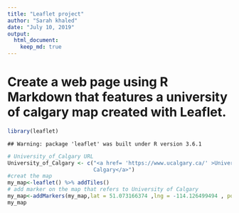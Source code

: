 ```yaml
---
title: "Leaflet project"
author: "Sarah khaled"
date: "July 10, 2019"
output:
  html_document:
    keep_md: true
---
```

# Create a web page using R Markdown that features a university of calgary map created with Leaflet.



```r
library(leaflet)
```

```
## Warning: package 'leaflet' was built under R version 3.6.1
```

```r
# University_of_Calgary URL
University_of_Calgary <- c("<a href= 'https://www.ucalgary.ca/' >University of
                           Calgary</a>")
#creat the map
my_map<-leaflet() %>% addTiles()
# add marker on the map that refers to University of Calgary
my_map<-addMarkers(my_map,lat = 51.073166374 ,lng = -114.126499494 , popup = University_of_Calgary)
my_map
```

<!--html_preserve--><div id="htmlwidget-80c05df80e214ac55c79" style="width:672px;height:480px;" class="leaflet html-widget"></div>
<script type="application/json" data-for="htmlwidget-80c05df80e214ac55c79">{"x":{"options":{"crs":{"crsClass":"L.CRS.EPSG3857","code":null,"proj4def":null,"projectedBounds":null,"options":{}}},"calls":[{"method":"addTiles","args":["//{s}.tile.openstreetmap.org/{z}/{x}/{y}.png",null,null,{"minZoom":0,"maxZoom":18,"tileSize":256,"subdomains":"abc","errorTileUrl":"","tms":false,"noWrap":false,"zoomOffset":0,"zoomReverse":false,"opacity":1,"zIndex":1,"detectRetina":false,"attribution":"&copy; <a href=\"http://openstreetmap.org\">OpenStreetMap<\/a> contributors, <a href=\"http://creativecommons.org/licenses/by-sa/2.0/\">CC-BY-SA<\/a>"}]},{"method":"addMarkers","args":[51.073166374,-114.126499494,null,null,null,{"interactive":true,"draggable":false,"keyboard":true,"title":"","alt":"","zIndexOffset":0,"opacity":1,"riseOnHover":false,"riseOffset":250},"<a href= 'https://www.ucalgary.ca/' >University of\n                           Calgary<\/a>",null,null,null,null,{"interactive":false,"permanent":false,"direction":"auto","opacity":1,"offset":[0,0],"textsize":"10px","textOnly":false,"className":"","sticky":true},null]}],"limits":{"lat":[51.073166374,51.073166374],"lng":[-114.126499494,-114.126499494]}},"evals":[],"jsHooks":[]}</script><!--/html_preserve-->
